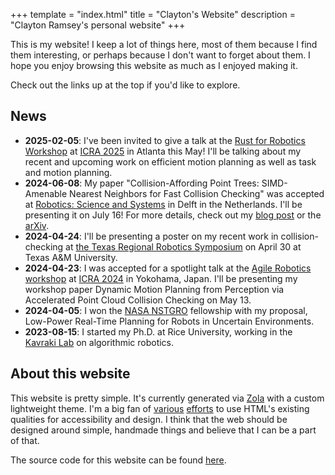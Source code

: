 +++
template = "index.html"
title = "Clayton's Website"
description = "Clayton Ramsey's personal website"
+++

This is my website! I keep a lot of things here, most of them because I find them interesting, or perhaps
because I don't want to forget about them. I hope you enjoy browsing this website as much as I enjoyed making
it.

Check out the links up at the top if you'd like to explore.

## News

- **2025-02-05**: I've been invited to give a talk at the [Rust for Robotics Workshop](https://sites.google.com/view/r4rworkshop) at [ICRA 2025](https://2025.ieee-icra.org/) in Atlanta this May!
  I'll be talking about my recent and upcoming work on efficient motion planning as well as task and motion planning.
- **2024-06-08**: My paper "Collision-Affording Point Trees:
  SIMD-Amenable Nearest Neighbors for Fast Collision Checking" was
  accepted at [Robotics: Science and
  Systems](https://roboticsconference.org) in Delft in the
  Netherlands. I\'ll be presenting it on July 16! For more details,
  check out my [blog post](/blog/captree) or the
  [arXiv](https://arxiv.org/abs/2406.02807).
- **2024-04-24**: I'll be presenting a poster on my recent work in
  collision-checking at [the Texas Regional Robotics
  Symposium](https://teros-texas.github.io/) on April 30 at Texas A&M
  University.
- **2024-04-23**: I was accepted for a spotlight talk at the [Agile
  Robotics
  workshop](https://agile-robotics-workshop.github.io/icra2024/) at
  [ICRA 2024](https://2024.ieee-icra.org/) in Yokohama, Japan. I'll
  be presenting my workshop paper Dynamic Motion Planning from
  Perception via Accelerated Point Cloud Collision Checking on May 13.
- **2024-04-05**: I won the [NASA
  NSTGRO](https://www.nasa.gov/nasa-space-technology-graduate-research-opportunities-nstgro/)
  fellowship with my proposal, Low-Power Real-Time Planning for Robots
  in Uncertain Environments.
- **2023-08-15**: I started my Ph.D. at Rice University, working in
  the [Kavraki Lab](https://www.kavrakilab.org/) on algorithmic
  robotics.

## About this website

This website is pretty simple.
It's currently generated via [Zola](https://www.getzola.org/) with a custom lightweight theme.
I\'m a big fan of
[various](http://motherfuckingwebsite.com)
[efforts](http://bettermotherfuckingwebsite.com) to use HTML\'s existing
qualities for accessibility and design. I think that the web should be
designed around simple, handmade things and believe that I can be a part
of that.

The source code for this website can be found
[here](https://github.com/claytonwramsey/www).

